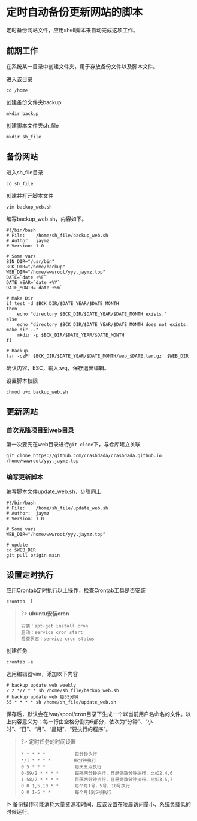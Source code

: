 # 定时自动备份更新网站的脚本

定时备份网站文件，应用shell脚本来自动完成这项工作。

## 前期工作

在系统某一目录中创建文件夹，用于存放备份文件以及脚本文件。

进入该目录 

```shell
cd /home
```

创建备份文件夹backup

```shell
mkdir backup
```

创建脚本文件夹sh_file

```shell
mkdir sh_file 
```

## 备份网站

进入sh_file目录

```shell
cd sh_file
```

创建并打开脚本文件

```shell
vim backup_web.sh
```

编写backup_web.sh，内容如下。

```shell
#!/bin/bash
# File:    /home/sh_file/backup_web.sh 
# Author:  jaymz 
# Version: 1.0 

# Some vars 
BIN_DIR="/usr/bin" 
BCK_DIR="/home/backup" 
WEB_DIR="/home/wwwroot/yyy.jaymz.top"
DATE=`date +%F` 
DATE_YEAR=`date +%Y` 
DATE_MONTH=`date +%m`  

# Make Dir 
if test -d $BCK_DIR/$DATE_YEAR/$DATE_MONTH 
then
	echo "directory $BCK_DIR/$DATE_YEAR/$DATE_MONTH exists." 
else    
	echo "directory $BCK_DIR/$DATE_YEAR/$DATE_MONTH does not exists. make dir..."    
	mkdir -p $BCK_DIR/$DATE_YEAR/$DATE_MONTH 
fi  

# Backup 
tar -czPf $BCK_DIR/$DATE_YEAR/$DATE_MONTH/web_$DATE.tar.gz  $WEB_DIR
```

确认内容，ESC，输入:wq，保存退出编辑。

设置脚本权限

```shell
chmod u+x backup_web.sh
```

## 更新网站

### 首次克隆项目到web目录

第一次要先在web目录进行`git clone`下，与仓库建立关联

```shell
git clone https://github.com/crashdada/crashdada.github.io /home/wwwroot/yyy.jaymz.top
```

### 编写更新脚本

编写脚本文件update_web.sh，步骤同上

```
#!/bin/bash
# File:    /home/sh_file/update_web.sh 
# Author:  jaymz 
# Version: 1.0 

# Some vars 
WEB_DIR="/home/wwwroot/yyy.jaymz.top"

# update
cd $WEB_DIR
git pull origin main
```

## 设置定时执行

应用Crontab定时执行以上操作，检查Crontab工具是否安装

```shell
crontab -l
```

> ?>  **ubuntu安装cron**
>
> ```
> 安装：apt-get install cron
> 启动：service cron start
> 检查状态：service cron status
> ```

创建任务
```shell
crontab -e
```

选用编辑器vim，添加以下内容

```shell
# backup update web weekly
2 2 */7 * * sh /home/sh_file/backup_web.sh
# backup update web 每55分钟
55 * * * * sh /home/sh_file/update_web.sh
```

保存后，默认会在/var/spool/cron目录下生成一个以当前用户名命名的文件。以上内容意义为：每一行由空格分割为6部分，依次为“分钟”、“小时”、“日”、“月”、“星期”、“要执行的程序”。

> ?> 定时任务的时间设置
>
> ```
> * * * * *           每分钟执行
> */1 * * * *　       每分钟执行
> 0 5 * * *           每天五点执行
> 0-59/2 * * * *      每隔两分钟执行，且是偶数分钟执行，比如2,4,6
> 1-58/2 * * * *      每隔两分钟执行，且是奇数分钟执行，比如3,5,7
> 0 0 1,5,10 * *      每个月1号，5号，10号执行
> 0 0 1-5 * *         每个月1到5号执行
> ```
>

!> 备份操作可能消耗大量资源和时间，应该设置在凌晨访问量小、系统负载低的时候运行。
